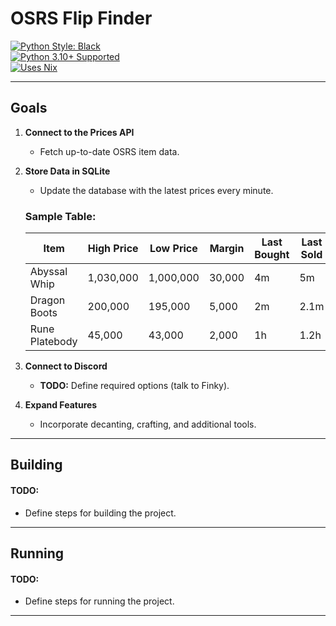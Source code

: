 
# **OSRS Flip Finder**

[![Python Style: Black](https://img.shields.io/badge/python%20style-black-000000.svg?style=flat-square)](https://github.com/ambv/black)  
[![Python 3.10+ Supported](https://img.shields.io/badge/python-3.10+-blue.svg)](https://www.python.org/downloads/release/python-3100/)  
[![Uses Nix](https://img.shields.io/badge/uses-nix-%237EBAE4)](https://nixos.org/)

---

## **Goals**

1. **Connect to the Prices API**  
   - Fetch up-to-date OSRS item data.
2. **Store Data in SQLite**  
   - Update the database with the latest prices every minute.  

   ### Sample Table:
   | **Item**         | **High Price** | **Low Price** | **Margin** | **Last Bought** | **Last Sold** | **Volume** |
   |-------------------|----------------|---------------|------------|-----------------|---------------|------------|
   | Abyssal Whip     | 1,030,000      | 1,000,000     | 30,000     | 4m              | 5m            | 500        |
   | Dragon Boots     | 200,000        | 195,000       | 5,000      | 2m              | 2.1m          | 1,200      |
   | Rune Platebody   | 45,000         | 43,000        | 2,000      | 1h              | 1.2h          | 3,000      |

3. **Connect to Discord**  
   - **TODO:** Define required options (talk to Finky).  
4. **Expand Features**  
   - Incorporate decanting, crafting, and additional tools.

---

## **Building**

#### **TODO:**  
- Define steps for building the project.

---

## **Running**

#### **TODO:**  
- Define steps for running the project.

---
